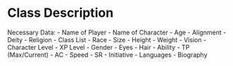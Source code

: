 # Class Description
Necessary Data:
    - Name of Player
    - Name of Character
    - Age
    - Alignment
    - Deity
    - Religion
    - Class List
    - Race
    - Size
    - Height
    - Weight
    - Vision
    - Character Level
    - XP Level
    - Gender
    - Eyes
    - Hair
    - Ability
    - TP (Max/Current)
    - AC
    - Speed
    - SR
    - Initiative
    - Languages
    - Biography